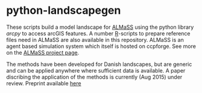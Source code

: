 python-landscapegen
===================

These scripts build a model landscape for [ALMaSS](http://almass.dk) using the python library _arcpy_ to access arcGIS features. A number [R](www.r-project.org)-scripts to prepare reference files need in ALMaSS are also available in this repository. ALMaSS is an agent based simulation system which itself is hosted on ccpforge. See more on the [ALMaSS project page](http://ccpforge.cse.rl.ac.uk/gf/project/almass/).

The methods have been developed for Danish landscapes, but are generic and can be applied anywhere where sufficient data is available. A paper discribing the application of the methods is currently (Aug 2015) under review. Preprint available [here](http://biorxiv.org/content/early/2015/09/21/025833)